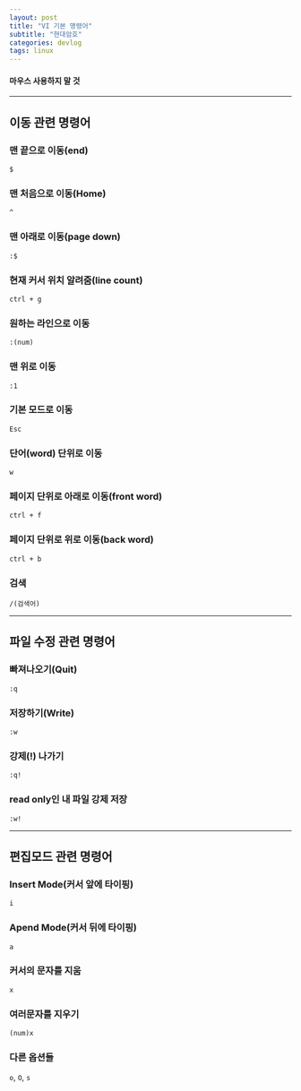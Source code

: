 ```yaml
---
layout: post
title: "VI 기본 명령어"
subtitle: "현대암호"
categories: devlog
tags: linux
---
```

#### 마우스 사용하지 말 것

---
## 이동 관련 명령어

### 맨 끝으로 이동(end)
`$`

### 맨 처음으로 이동(Home)
`^`

### 맨 아래로 이동(page down)
`:$`

### 현재 커서 위치 알려줌(line count)
`ctrl + g`

### 원하는 라인으로 이동
`:(num)`

### 맨 위로 이동
`:1`

### 기본 모드로 이동 
`Esc`

### 단어(word) 단위로 이동
`w`

### 페이지 단위로 아래로 이동(front word)
`ctrl + f`

### 페이지 단위로 위로 이동(back word)
`ctrl + b`

### 검색
`/(검색어)`


---
## 파일 수정 관련 명령어
### 빠져나오기(Quit)
`:q`

### 저장하기(Write)
`:w`

### 강제(!) 나가기
`:q!`

### read only인 내 파일 강제 저장
`:w!`


---
## 편집모드 관련 명령어
### Insert Mode(커서 앞에 타이핑)
`i`

### Apend Mode(커서 뒤에 타이핑)
`a`

### 커서의 문자를 지움 
`x`

### 여러문자를 지우기
`(num)x`

### 다른 옵션들
`o`, `O`, `s`

















